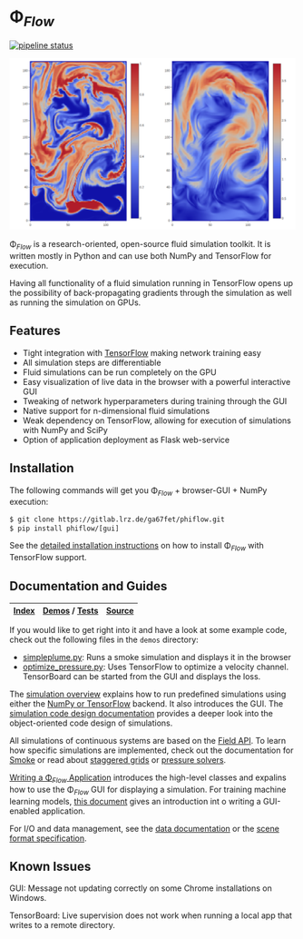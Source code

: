 # Φ<sub>*Flow*</sub>

[![pipeline status](https://gitlab.lrz.de/ga67fet/phiflow/badges/master/pipeline.svg)](https://gitlab.lrz.de/ga67fet/phiflow/commits/master)


![Gui](documentation/figures/Gui.png)

Φ<sub>*Flow*</sub> is a research-oriented, open-source fluid simulation toolkit.
It is written mostly in Python and can use both NumPy and TensorFlow for execution.

Having all functionality of a fluid simulation running in TensorFlow opens up the possibility of back-propagating gradients through the simulation as well as running the simulation on GPUs.


## Features
- Tight integration with [TensorFlow](https://www.tensorflow.org/) making network training easy
- All simulation steps are differentiable
- Fluid simulations can be run completely on the GPU
- Easy visualization of live data in the browser with a powerful interactive GUI
- Tweaking of network hyperparameters during training through the GUI
- Native support for n-dimensional fluid simulations
- Weak dependency on TensorFlow, allowing for execution of simulations with NumPy and SciPy
- Option of application deployment as Flask web-service


## Installation

The following commands will get you Φ<sub>*Flow*</sub> + browser-GUI + NumPy execution:

```
$ git clone https://gitlab.lrz.de/ga67fet/phiflow.git
$ pip install phiflow/[gui]
```

See the [detailed installation instructions](documentation/Installation_Instructions.md) on how to install Φ<sub>*Flow*</sub>
with TensorFlow support.


## Documentation and Guides

| [Index](documentation) | [Demos](demos) / [Tests](tests) | [Source](phi) |
|-------|---------------|--------|

If you would like to get right into it and have a look at some example code, check out the following files in the `demos` directory:

- [simpleplume.py](./demos/simpleplume.py): Runs a smoke simulation and displays it in the browser
- [optimize_pressure.py](./demos/optimize_pressure.py): Uses TensorFlow to optimize a velocity channel. TensorBoard can be started from the GUI and displays the loss.

The [simulation overview](documentation/Simulation_Overview.md) explains how to run predefined simulations using either the [NumPy or TensorFlow](documentation/NumPy_and_TensorFlow_Execution.md) backend. It also introduces the GUI.
The [simulation code design documentation](documentation/Simulation_Architecture.md) provides a deeper look into the object-oriented code design of simulations.

All simulations of continuous systems are based on the [Field API](documentation/Fields.md).
To learn how specific simulations are implemented, check out the documentation for [Smoke](documentation/Smoke_Simulation.md) or read about [staggered grids](documentation/Staggered_Grids.md) or [pressure solvers](documentation/Pressure_Solvers.md). 

[Writing a Φ<sub>*Flow*</sub> Application](documentation/Browser_GUI.md) introduces the high-level classes and expalins how to use the Φ<sub>*Flow*</sub> GUI for displaying a simulation.
For training machine learning models, [this document](documentation/Interactive_Training_Apps.md) gives an introduction int o writing a GUI-enabled application.


For I/O and data management, see the [data documentation](documentation/Reading_and_Writing_Data.md) or the [scene format specification](documentation/Scene_Format_Specification.md).

## Known Issues

GUI: Message not updating correctly on some Chrome installations on Windows.

TensorBoard: Live supervision does not work when running a local app that writes to a remote directory.